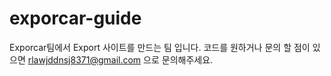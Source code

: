 # exporcar-guide
Exporcar팀에서 Export 사이트를 만드는 팀 입니다. 코드를 원하거나 문의 할 점이 있으면 rlawjddnsj8371@gmail.com 으로 문의해주세요.  
